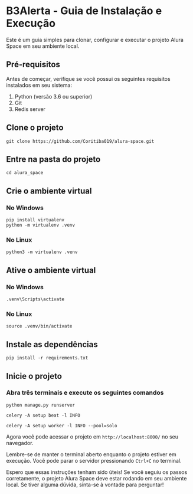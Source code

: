 # B3Alerta - Guia de Instalação e Execução

Este é um guia simples para clonar, configurar e executar o projeto Alura Space em seu ambiente local.

## Pré-requisitos

Antes de começar, verifique se você possui os seguintes requisitos instalados em seu sistema:

1. Python (versão 3.6 ou superior)
2. Git
3. Redis server

## Clone o projeto
```
git clone https://github.com/Coritiba019/alura-space.git
```

## Entre na pasta do projeto
```
cd alura_space
```

## Crie o ambiente virtual

### No Windows
```
pip install virtualenv
python -m virtualenv .venv
```

### No Linux
```
python3 -m virtualenv .venv
```

## Ative o ambiente virtual

### No Windows
```
.venv\Scripts\activate
```

### No Linux
```
source .venv/bin/activate
```

## Instale as dependências
```
pip install -r requirements.txt
```

## Inicie o projeto
### Abra três terminais e execute os seguintes comandos
```
python manage.py runserver
```

```
celery -A setup beat -l INFO
```

```
celery -A setup worker -l INFO --pool=solo
```

Agora você pode acessar o projeto em `http://localhost:8000/` no seu navegador.

Lembre-se de manter o terminal aberto enquanto o projeto estiver em execução. Você pode parar o servidor pressionando `Ctrl+C` no terminal.

Espero que essas instruções tenham sido úteis! Se você seguiu os passos corretamente, o projeto Alura Space deve estar rodando em seu ambiente local. Se tiver alguma dúvida, sinta-se à vontade para perguntar!
